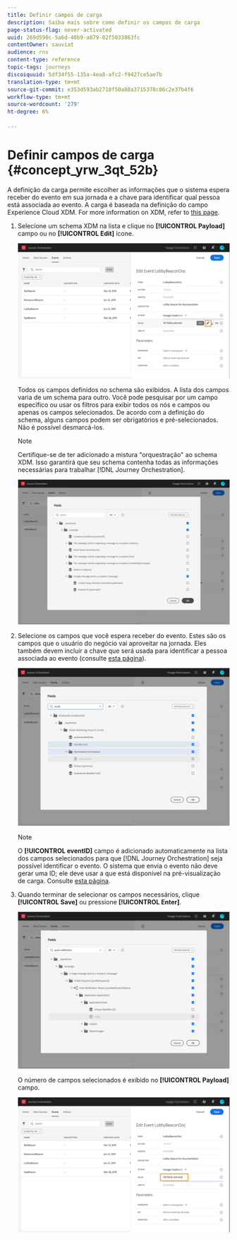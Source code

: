 ```yaml
---
title: Definir campos de carga
description: Saiba mais sobre como definir os campos de carga
page-status-flag: never-activated
uuid: 269d590c-5a6d-40b9-a879-02f5033863fc
contentOwner: sauviat
audience: rns
content-type: reference
topic-tags: journeys
discoiquuid: 5df34f55-135a-4ea8-afc2-f9427ce5ae7b
translation-type: tm+mt
source-git-commit: e353d593ab2710f50a88a3715378c86c2e37b4f6
workflow-type: tm+mt
source-wordcount: '279'
ht-degree: 6%

---
```



# Definir campos de carga {#concept_yrw_3qt_52b}

A definição da carga permite escolher as informações que o sistema espera receber do evento em sua jornada e a chave para identificar qual pessoa está associada ao evento. A carga é baseada na definição do campo Experience Cloud XDM. For more information on XDM, refer to [this page](https://docs.adobe.com/content/help/pt-BR/experience-platform/xdm/home.html).

1. Selecione um schema XDM na lista e clique no **[!UICONTROL Payload]** campo ou no **[!UICONTROL Edit]** ícone.

   ![](../assets/journey8.png)

   Todos os campos definidos no schema são exibidos. A lista dos campos varia de um schema para outro. Você pode pesquisar por um campo específico ou usar os filtros para exibir todos os nós e campos ou apenas os campos selecionados. De acordo com a definição do schema, alguns campos podem ser obrigatórios e pré-selecionados. Não é possível desmarcá-los.

   >[!NOTE]
   >
   >Certifique-se de ter adicionado a mistura &quot;orquestração&quot; ao schema XDM. Isso garantirá que seu schema contenha todas as informações necessárias para trabalhar [!DNL Journey Orchestration].

   ![](../assets/journey9.png)

1. Selecione os campos que você espera receber do evento. Estes são os campos que o usuário do negócio vai aproveitar na jornada. Eles também devem incluir a chave que será usada para identificar a pessoa associada ao evento (consulte [esta página](../event/defining-the-event-key.md)).

   ![](../assets/journey10.png)

   >[!NOTE]
   >
   >O **[!UICONTROL eventID]** campo é adicionado automaticamente na lista dos campos selecionados para que [!DNL Journey Orchestration] seja possível identificar o evento. O sistema que envia o evento não deve gerar uma ID; ele deve usar a que está disponível na pré-visualização de carga. Consulte [esta página](../event/previewing-the-payload.md).

1. Quando terminar de selecionar os campos necessários, clique **[!UICONTROL Save]** ou pressione **[!UICONTROL Enter]**.

   ![](../assets/journey11.png)

   O número de campos selecionados é exibido no **[!UICONTROL Payload]** campo.

   ![](../assets/journey12.png)
